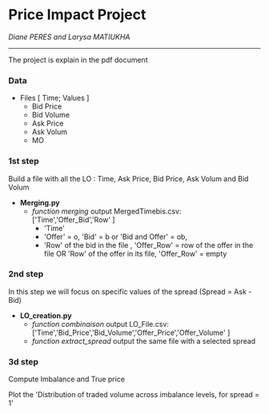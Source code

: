 # Price Impact Project
*Diane PERES and Larysa MATIUKHA*

---
The project is explain in the pdf document 


### Data 
* Files \[ Time; Values \]
  *  Bid Price
  *  Bid Volume
  *  Ask Price
  *  Ask Volum
  *  MO 

### 1st step

Build a file with all the LO : Time, Ask Price, Bid Price, Ask Volum and Bid Volum

* **Merging.py**
  * *function merging* output MergedTimebis.csv: \['Time','Offer_Bid','Row' \]
    * 'Time' 
    * 'Offer' = o, 'Bid' = b or 'Bid and Offer' = ob, 
    * 'Row' of the bid in the file , 'Offer_Row' = row of the offer in the file OR 'Row' of the offer in its file, 'Offer_Row' = empty

### 2nd step
In this step we will focus on specific values of the spread (Spread = Ask - Bid)

* **LO_creation.py**
  * *function combinaison* output LO_File.csv: \['Time','Bid_Price','Bid_Volume','Offer_Price','Offer_Volume' \]
  * *function extract_spread* output the same file with a selected spread


### 3d step

Compute Imbalance and True price

Plot the 'Distribution of traded volume across imbalance levels, for spread = 1’
